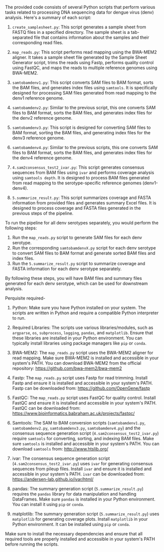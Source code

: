 The provided code consists of several Python scripts that perform various tasks related to processing DNA sequencing data for dengue virus (denv) analysis. Here's a summary of each script:

1. `create_samplesheet.py`: This script generates a sample sheet from FASTQ files in a specified directory. The sample sheet is a tab-separated file that contains information about the samples and their corresponding read files.

2. `map_reads.py`: This script performs read mapping using the BWA-MEM2 aligner. It takes a sample sheet file generated by the Sample Sheet Generator script, trims the reads using Fastp, performs quality control using FastQC, and maps the reads to multiple reference genomes using BWA-MEM2.

3. `samtobamdenv1.py`: This script converts SAM files to BAM format, sorts the BAM files, and generates index files using `samtools`. It is specifically designed for processing SAM files generated from read mapping to the denv1 reference genome.

4. `samtobamdenv2.py`: Similar to the previous script, this one converts SAM files to BAM format, sorts the BAM files, and generates index files for the denv2 reference genome.

5. `samtobamdenv3.py`: This script is designed for converting SAM files to BAM format, sorting the BAM files, and generating index files for the denv3 reference genome.

6. `samtobamdenv4.py`: Similar to the previous scripts, this one converts SAM files to BAM format, sorts the BAM files, and generates index files for the denv4 reference genome.

7. `4.sam2consensus_test2_ivar.py`: This script generates consensus sequences from BAM files using `ivar` and performs coverage analysis using `samtools depth`. It is designed to process BAM files generated from read mapping to the serotype-specific reference genomes (denv1-denv4).

8. `5.summarize_result.py`: This script summarizes coverage and FASTA information from provided files and generates summary Excel files. It is designed to process coverage and FASTA files generated in the previous steps of the pipeline.

To run the pipeline for all denv serotypes separately, you would perform the following steps:

1. Run the `map_reads.py` script to generate SAM files for each denv serotype.
2. Run the corresponding `samtobamdenvX.py` script for each denv serotype to convert SAM files to BAM format and generate sorted BAM files and index files.
3. Run the `5.summarize_result.py` script to summarize coverage and FASTA information for each denv serotype separately.

By following these steps, you will have BAM files and summary files generated for each denv serotype, which can be used for downstream analysis.

Perquisite required-
1. Python: Make sure you have Python installed on your system. The scripts are written in Python and require a compatible Python interpreter to run.

2. Required Libraries: The scripts use various libraries/modules, such as `argparse`, `os`, `subprocess`, `logging`, `pandas`, and `matplotlib`. Ensure that these libraries are installed in your Python environment. You can typically install libraries using package managers like `pip` or `conda`.

3. BWA-MEM2: The `map_reads.py` script uses the BWA-MEM2 aligner for read mapping. Make sure BWA-MEM2 is installed and accessible in your system's PATH. You can download BWA-MEM2 from the official repository: https://github.com/bwa-mem2/bwa-mem2

4. Fastp: The `map_reads.py` script uses Fastp for read trimming. Install Fastp and ensure it is installed and accessible in your system's PATH. Fastp can be downloaded from: https://github.com/OpenGene/fastp

5. FastQC: The `map_reads.py` script uses FastQC for quality control. Install FastQC and ensure it is installed and accessible in your system's PATH. FastQC can be downloaded from: https://www.bioinformatics.babraham.ac.uk/projects/fastqc/

6. Samtools: The SAM to BAM conversion scripts (`samtobamdenv1.py`, `samtobamdenv2.py`, `samtobamdenv3.py`, `samtobamdenv4.py`) and the consensus sequence generation script (`4.sam2consensus_test2_ivar.py`) require `samtools` for converting, sorting, and indexing BAM files. Make sure `samtools` is installed and accessible in your system's PATH. You can download `samtools` from: http://www.htslib.org/

7. ivar: The consensus sequence generation script (`4.sam2consensus_test2_ivar.py`) uses `ivar` for generating consensus sequences from pileup files. Install `ivar` and ensure it is installed and accessible in your system's PATH. `ivar` can be downloaded from: https://andersen-lab.github.io/ivar/html/

8. pandas: The summary generation script (`5.summarize_result.py`) requires the `pandas` library for data manipulation and handling DataFrames. Make sure `pandas` is installed in your Python environment. You can install it using `pip` or `conda`.

9. matplotlib: The summary generation script (`5.summarize_result.py`) uses `matplotlib` for generating coverage plots. Install `matplotlib` in your Python environment. It can be installed using `pip` or `conda`.

Make sure to install the necessary dependencies and ensure that all required tools are properly installed and accessible in your system's PATH before running the scripts.
